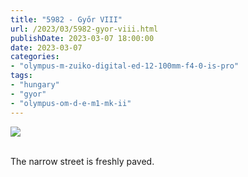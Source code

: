```yaml
---
title: "5982 - Győr VIII"
url: /2023/03/5982-gyor-viii.html
publishDate: 2023-03-07 18:00:00
date: 2023-03-07
categories:
- "olympus-m-zuiko-digital-ed-12-100mm-f4-0-is-pro"
tags:
- "hungary"
- "gyor"
- "olympus-om-d-e-m1-mk-ii"
---
```

<div class="container">
<div class="center"><a target="_blank" href="https://d25zfm9zpd7gm5.cloudfront.net/1200x1200/2019/20191020_113748_lr.jpg"><img class="webfeedsFeaturedVisual" src="https://d25zfm9zpd7gm5.cloudfront.net/0600x0600/2019/20191020_113748_lr.jpg" /></a></div>
</div>
<br />

The narrow street is freshly paved.
